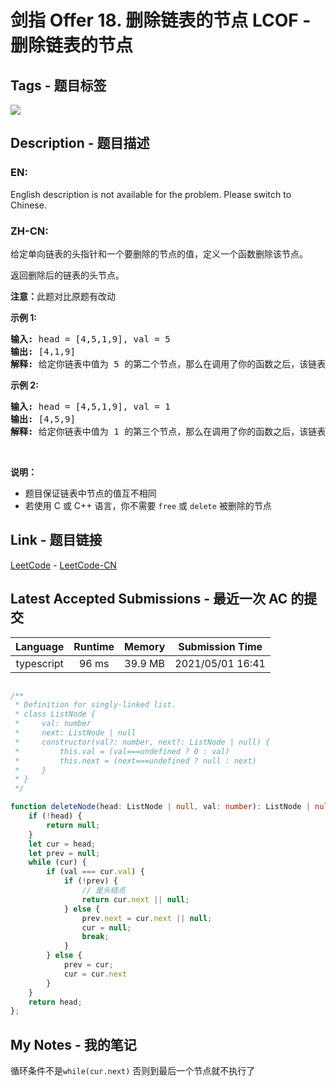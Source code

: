 
# 剑指 Offer 18. 删除链表的节点 LCOF - 删除链表的节点

## Tags - 题目标签

 <img src="https://img.shields.io/badge/Linked List-链表-blue.svg">  


## Description - 题目描述

### EN:
English description is not available for the problem. Please switch to Chinese.

### ZH-CN:
<p>给定单向链表的头指针和一个要删除的节点的值，定义一个函数删除该节点。</p>

<p>返回删除后的链表的头节点。</p>

<p><strong>注意：</strong>此题对比原题有改动</p>

<p><strong>示例 1:</strong></p>

<pre><strong>输入:</strong> head = [4,5,1,9], val = 5
<strong>输出:</strong> [4,1,9]
<strong>解释: </strong>给定你链表中值为&nbsp;5&nbsp;的第二个节点，那么在调用了你的函数之后，该链表应变为 4 -&gt; 1 -&gt; 9.
</pre>

<p><strong>示例 2:</strong></p>

<pre><strong>输入:</strong> head = [4,5,1,9], val = 1
<strong>输出:</strong> [4,5,9]
<strong>解释: </strong>给定你链表中值为&nbsp;1&nbsp;的第三个节点，那么在调用了你的函数之后，该链表应变为 4 -&gt; 5 -&gt; 9.
</pre>

<p>&nbsp;</p>

<p><strong>说明：</strong></p>

<ul>
	<li>题目保证链表中节点的值互不相同</li>
	<li>若使用 C 或 C++ 语言，你不需要 <code>free</code> 或 <code>delete</code> 被删除的节点</li>
</ul>



## Link - 题目链接

[LeetCode](https://leetcode.com/problems/shan-chu-lian-biao-de-jie-dian-lcof/description/)  -  [LeetCode-CN](https://leetcode.cn/problems/shan-chu-lian-biao-de-jie-dian-lcof/description/)
## Latest Accepted Submissions - 最近一次 AC 的提交


| Language | Runtime | Memory | Submission Time |
|:---:|:---:|:---:|:---:|
| typescript  | 96 ms | 39.9 MB | 2021/05/01 16:41 |

```typescript

/**
 * Definition for singly-linked list.
 * class ListNode {
 *     val: number
 *     next: ListNode | null
 *     constructor(val?: number, next?: ListNode | null) {
 *         this.val = (val===undefined ? 0 : val)
 *         this.next = (next===undefined ? null : next)
 *     }
 * }
 */

function deleteNode(head: ListNode | null, val: number): ListNode | null {
    if (!head) {
        return null;
    }
    let cur = head;
    let prev = null;
    while (cur) {
        if (val === cur.val) {
            if (!prev) {
                // 是头结点
                return cur.next || null;
            } else {
                prev.next = cur.next || null;
                cur = null;
                break;
            }
        } else {
            prev = cur;
            cur = cur.next
        }
    }
    return head;
};

```
## My Notes - 我的笔记


循环条件不是`while(cur.next)` 否则到最后一个节点就不执行了

